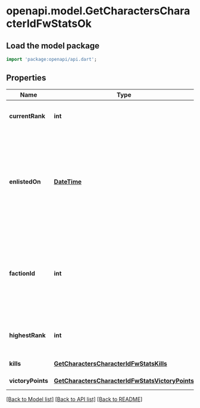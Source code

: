 # openapi.model.GetCharactersCharacterIdFwStatsOk

## Load the model package
```dart
import 'package:openapi/api.dart';
```

## Properties
Name | Type | Description | Notes
------------ | ------------- | ------------- | -------------
**currentRank** | **int** | The given character&#39;s current faction rank | [optional] [default to null]
**enlistedOn** | [**DateTime**](DateTime.md) | The enlistment date of the given character into faction warfare. Will not be included if character is not enlisted in faction warfare | [optional] [default to null]
**factionId** | **int** | The faction the given character is enlisted to fight for. Will not be included if character is not enlisted in faction warfare | [optional] [default to null]
**highestRank** | **int** | The given character&#39;s highest faction rank achieved | [optional] [default to null]
**kills** | [**GetCharactersCharacterIdFwStatsKills**](GetCharactersCharacterIdFwStatsKills.md) |  | [default to null]
**victoryPoints** | [**GetCharactersCharacterIdFwStatsVictoryPoints**](GetCharactersCharacterIdFwStatsVictoryPoints.md) |  | [default to null]

[[Back to Model list]](../README.md#documentation-for-models) [[Back to API list]](../README.md#documentation-for-api-endpoints) [[Back to README]](../README.md)


